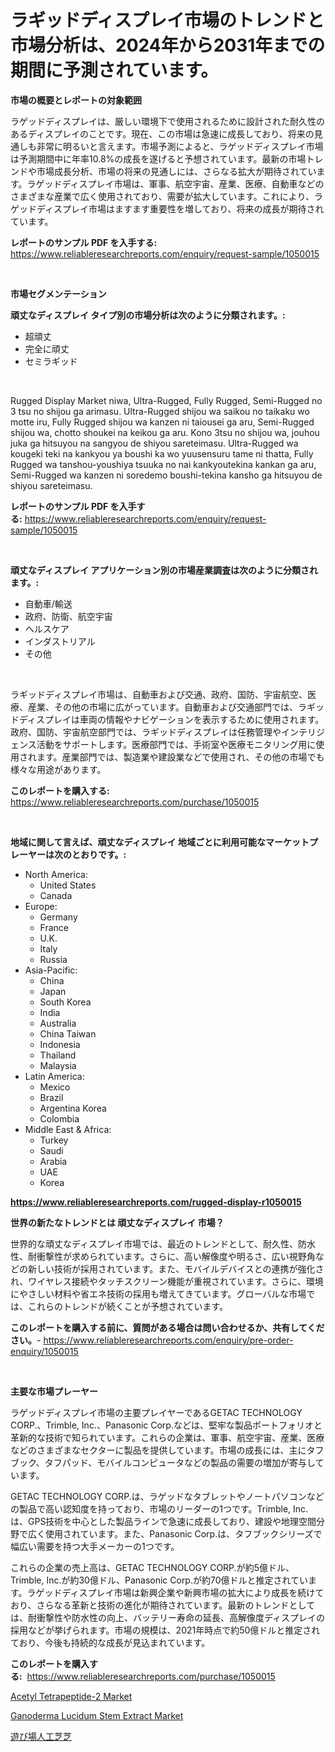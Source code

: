 <p><h1>ラギッドディスプレイ市場のトレンドと市場分析は、2024年から2031年までの期間に予測されています。</h1></p><p><strong>市場の概要とレポートの対象範囲</strong></p>
<p><p>ラゲッドディスプレイは、厳しい環境下で使用されるために設計された耐久性のあるディスプレイのことです。現在、この市場は急速に成長しており、将来の見通しも非常に明るいと言えます。市場予測によると、ラゲッドディスプレイ市場は予測期間中に年率10.8%の成長を遂げると予想されています。最新の市場トレンドや市場成長分析、市場の将来の見通しには、さらなる拡大が期待されています。ラゲッドディスプレイ市場は、軍事、航空宇宙、産業、医療、自動車などのさまざまな産業で広く使用されており、需要が拡大しています。これにより、ラゲッドディスプレイ市場はますます重要性を増しており、将来の成長が期待されています。</p></p>
<p><strong>レポートのサンプル PDF を入手する:</strong> <a href="https://www.reliableresearchreports.com/enquiry/request-sample/1050015">https://www.reliableresearchreports.com/enquiry/request-sample/1050015</a></p>
<p>&nbsp;</p>
<p><strong>市場セグメンテーション</strong></p>
<p><strong>頑丈なディスプレイ タイプ別の市場分析は次のように分類されます。:</strong></p>
<p><ul><li>超頑丈</li><li>完全に頑丈</li><li>セミラギッド</li></ul></p>
<p>&nbsp;</p>
<p><p>Rugged Display Market niwa, Ultra-Rugged, Fully Rugged, Semi-Rugged no 3 tsu no shijou ga arimasu. Ultra-Rugged shijou wa saikou no taikaku wo motte iru, Fully Rugged shijou wa kanzen ni taiousei ga aru, Semi-Rugged shijou wa, chotto shoukei na keikou ga aru. Kono 3tsu no shijou wa, jouhou juka ga hitsuyou na sangyou de shiyou sareteimasu. Ultra-Rugged wa kougeki teki na kankyou ya boushi ka wo yuusensuru tame ni thatta, Fully Rugged wa tanshou-youshiya tsuuka no nai kankyoutekina kankan ga aru, Semi-Rugged wa kanzen ni soredemo boushi-tekina kansho ga hitsuyou de shiyou sareteimasu.</p></p>
<p><strong>レポートのサンプル PDF を入手する:</strong>&nbsp;<a href="https://www.reliableresearchreports.com/enquiry/request-sample/1050015">https://www.reliableresearchreports.com/enquiry/request-sample/1050015</a></p>
<p>&nbsp;</p>
<p><strong> 頑丈なディスプレイ アプリケーション別の市場産業調査は次のように分類されます。:</strong></p>
<p><ul><li>自動車/輸送</li><li>政府、防衛、航空宇宙</li><li>ヘルスケア</li><li>インダストリアル</li><li>その他</li></ul></p>
<p>&nbsp;</p>
<p><p>ラギッドディスプレイ市場は、自動車および交通、政府、国防、宇宙航空、医療、産業、その他の市場に広がっています。自動車および交通部門では、ラギッドディスプレイは車両の情報やナビゲーションを表示するために使用されます。政府、国防、宇宙航空部門では、ラギッドディスプレイは任務管理やインテリジェンス活動をサポートします。医療部門では、手術室や医療モニタリング用に使用されます。産業部門では、製造業や建設業などで使用され、その他の市場でも様々な用途があります。</p></p>
<p><strong>このレポートを購入する:</strong>&nbsp; <a href="https://www.reliableresearchreports.com/purchase/1050015">https://www.reliableresearchreports.com/purchase/1050015</a></p>
<p>&nbsp;</p>
<p><strong>地域に関して言えば、頑丈なディスプレイ 地域ごとに利用可能なマーケットプレーヤーは次のとおりです。:</strong></p>
<p><ul>
    <li>
        North America:
        <ul>
            <li>United States</li>
            <li>Canada</li>
        </ul>
    </li>
    <li>
        Europe:
        <ul>
            <li>Germany</li>
            <li>France</li>
            <li>U.K.</li>
            <li>Italy</li>
            <li>Russia</li>
        </ul>
    </li>
    <li>
        Asia-Pacific:
        <ul>
            <li>China</li>
            <li>Japan</li>
            <li>South Korea</li>
            <li>India</li>
            <li>Australia</li>
            <li>China Taiwan</li>
            <li>Indonesia</li>
            <li>Thailand</li>
            <li>Malaysia</li>
        </ul>
    </li>
    <li>
        Latin America:
        <ul>
            <li>Mexico</li>
            <li>Brazil</li>
            <li>Argentina Korea</li>
            <li>Colombia</li>
        </ul>
    </li>
    <li>
        Middle East & Africa:
        <ul>
            <li>Turkey</li>
            <li>Saudi</li>
            <li>Arabia</li>
            <li>UAE</li>
            <li>Korea</li>
        </ul>
    </li>
    </ul></p>
<p><strong><a href="https://www.reliableresearchreports.com/rugged-display-r1050015">https://www.reliableresearchreports.com/rugged-display-r1050015</a></strong>&nbsp;</p>
<p><strong>世界の新たなトレンドとは 頑丈なディスプレイ 市場？</strong></p>
<p><p>世界的な頑丈なディスプレイ市場では、最近のトレンドとして、耐久性、防水性、耐衝撃性が求められています。さらに、高い解像度や明るさ、広い視野角などの新しい技術が採用されています。また、モバイルデバイスとの連携が強化され、ワイヤレス接続やタッチスクリーン機能が重視されています。さらに、環境にやさしい材料や省エネ技術の採用も増えてきています。グローバルな市場では、これらのトレンドが続くことが予想されています。</p></p>
<p><strong>このレポートを購入する前に、質問がある場合は問い合わせるか、共有してください。</strong>- <a href="https://www.reliableresearchreports.com/enquiry/pre-order-enquiry/1050015">https://www.reliableresearchreports.com/enquiry/pre-order-enquiry/1050015</a></p>
<p>&nbsp;</p>
<p><strong>主要な市場プレーヤー</strong></p>
<p><p>ラゲッドディスプレイ市場の主要プレイヤーであるGETAC TECHNOLOGY CORP.、Trimble, Inc.、Panasonic Corp.などは、堅牢な製品ポートフォリオと革新的な技術で知られています。これらの企業は、軍事、航空宇宙、産業、医療などのさまざまなセクターに製品を提供しています。市場の成長には、主にタフブック、タフパッド、モバイルコンピュータなどの製品の需要の増加が寄与しています。</p><p>GETAC TECHNOLOGY CORP.は、ラゲッドなタブレットやノートパソコンなどの製品で高い認知度を持っており、市場のリーダーの1つです。Trimble, Inc.は、GPS技術を中心とした製品ラインで急速に成長しており、建設や地理空間分野で広く使用されています。また、Panasonic Corp.は、タフブックシリーズで幅広い需要を持つ大手メーカーの1つです。</p><p>これらの企業の売上高は、GETAC TECHNOLOGY CORP.が約5億ドル、Trimble, Inc.が約30億ドル、Panasonic Corp.が約70億ドルと推定されています。ラゲッドディスプレイ市場は新興企業や新興市場の拡大により成長を続けており、さらなる革新と技術の進化が期待されています。最新のトレンドとしては、耐衝撃性や防水性の向上、バッテリー寿命の延長、高解像度ディスプレイの採用などが挙げられます。市場の規模は、2021年時点で約50億ドルと推定されており、今後も持続的な成長が見込まれています。</p></p>
<p><strong>このレポートを購入する:</strong>&nbsp;&nbsp;<a href="https://www.reliableresearchreports.com/purchase/1050015">https://www.reliableresearchreports.com/purchase/1050015</a></p>
<p><p><a href="https://www.linkedin.com/pulse/acetyl-tetrapeptide-2-market-size-share-global-analysis-report-yacjc?trackingId=13%2BLDZgnJf2h2Xtm5StZ%2FA%3D%3D">Acetyl Tetrapeptide-2 Market</a></p><p><a href="https://www.linkedin.com/pulse/ganoderma-lucidum-stem-extract-market-size-trends-growth-outlook-py0uc?trackingId=s5%2Br5rp97Up93twdns%2Fgzg%3D%3D">Ganoderma Lucidum Stem Extract Market</a></p><p><a href="https://github.com/xemfu2379520/Market-Research-Report-List-1/blob/main/725065326864.md">遊び場人工芝芝</a></p></p>